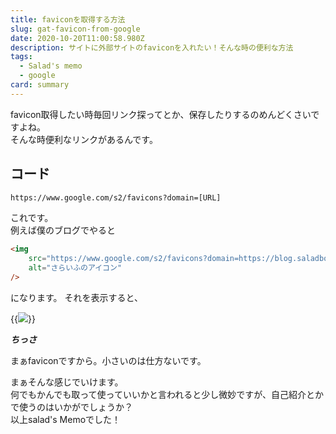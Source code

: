 ```yaml
---
title: faviconを取得する方法
slug: gat-favicon-from-google
date: 2020-10-20T11:00:58.980Z
description: サイトに外部サイトのfaviconを入れたい！そんな時の便利な方法
tags:
  - Salad's memo
  - google
card: summary
---
```

favicon取得したい時毎回リンク探ってとか、保存したりするのめんどくさいですよね。  
そんな時便利なリンクがあるんです。
## コード
```html
https://www.google.com/s2/favicons?domain=[URL]
```
これです。  
例えば僕のブログでやると


```html
<img
	src="https://www.google.com/s2/favicons?domain=https://blog.saladbowl.work/"
	alt="さらいふのアイコン"
/>
```

になります。
それを表示すると、

{{<img src='<img src="https://www.google.com/s2/favicons?domain=https://blog.saladbowl.work/"alt="さらいふのアイコン"/>' >}}

***ちっさ***

まぁfaviconですから。小さいのは仕方ないです。

まぁそんな感じでいけます。  
何でもかんでも取って使っていいかと言われると少し微妙ですが、自己紹介とかで使うのはいかがでしょうか？  
以上salad's Memoでした！